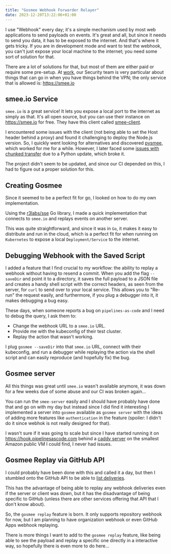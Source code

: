 ```yaml
---
title: "Gosmee Webhook Forwarder Relayer"
date: 2023-12-20T13:22:06+01:00
---
```


I use "Webhook" every day; it's a simple mechanism used by most web
applications to send payloads on events. It's great and all, but since it needs to
send you data, it has to be exposed to the internet. And that's where it gets
tricky. If you are in development mode and want to test the webhook, you can't
just expose your local machine to the internet; you need some sort of
solution for that.

There are a lot of solutions for that, but most of them are either paid or require
some pre-setup. At [work](https://redhat.com/security), our Security team is very
particular about things that can go in when you have things behind the VPN; the only
service that is allowed is: <https://smee.io>

## smee.io Service

`smee.io` is a great service! It lets you expose a local port to the internet
as simply as that. It's all open source, but you can use their instance on
<https://smee.io> for free. They have this client called
[smee-client](https://github.com/probot/smee-client).

I encountered some issues with the client (not being able to set the Host header
behind a proxy) and found it challenging to deploy the Node.js version. So, I
quickly went looking for alternatives and discovered [pysmee](https://github.com/Akrog/pysmee),
which worked for me for a while. However, I later faced some [issues with chunked
transfer](https://github.com/Akrog/pysmee/issues/5) due to a Python update,
which broke it.

The project didn't seem to be updated, and since our CI depended on this,
I had to figure out a proper solution for this.

## Creating Gosmee

Since it seemed to be a perfect fit for go, I looked on how to do my own
implementation.

Using the [r3labs/sse](https://github.com/r3labs/sse) Go library, I made a quick
implementation that connects to `smee.io` and replays events on another server.

This was quite straightforward, and since it was in `Go`, it makes it easy to
distribute and run in the cloud, which is a perfect fit for when running on
`Kubernetes` to expose a local `Deployment/Service` to the internet.

## Debugging Webhook with the Saved Script

I added a feature that I find crucial to my workflow: the ability to replay a
webhook without having to resend a commit. When you add the flag `--saveDir` and
point it to a directory, it saves the full payload to a JSON file and creates a
handy shell script with the correct headers, as seen from the server, for `curl` to
send over to your local service. This allows you to "Re-run" the request easily, and
furthermore, if you plug a debugger into it, it makes debugging a bug easy.

These days, when someone reports a bug on `pipelines-as-code` and I need to
debug the query, I ask them to:

- Change the webhook URL to a `smee.io` URL.
- Provide me with the kubeconfig of their test cluster.
- Replay the action that wasn't working.

I plug `gosmee --saveDir` into that `smee.io` URL, connect with their kubeconfig,
and run a debugger while replaying the action via the shell script and can
easily reproduce (and hopefully fix) the bug.

## Gosmee server

All this things was great until `smee.io` wasn't available anymore, it was down
for a few weeks due of some abuse and our CI was broken again...

You can run the `smee-server` easily and I should have probably have done that
and go on with my day but instead since I did find it interesting I implemented
a server into `gosmee` available as `gosmee server` with the ideas of adding
more features like `authentication` in the feature (spoiler: I didn't do it
since webhok is not really designed for that).

I wasn't sure if it was going to scale but since I have started running it on
<https://hook.pipelinesascode.com> behind a [caddy
server](https://caddyserver.com/) on the smallest Amazon public VM I could find,
I never had issues.

## Gosmee Replay via GitHub API

I could probably have been done with this and called it a day, but then I stumbled
onto the GitHub API to be able to [list
deliveries](https://docs.github.com/en/rest/repos/webhooks?apiVersion=2022-11-28).

This has the advantage of being able to replay any webhook deliveries even if the
server or client was down, but it has the disadvantage of being specific to GitHub
(unless there are other services offering that API that I don't know about).

So, the `gosmee replay` feature is born. It only supports repository webhook for
now, but I am planning to have organization webhook or even GitHub Apps webhook
replaying.

There is more things I want to add to the `gosmee replay` feature, like being
able to see the payload and replay a specific one directly in a interactive way,
so hopefully there is even more to do here...
